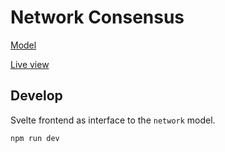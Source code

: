 # Network Consensus

[Model](https://github.com/moritzebeling/network-consensus/blob/master/src/classes/network.js)

[Live view](https://moritzebeling.github.io/network-consensus/public/)

## Develop
Svelte frontend as interface to the `network` model.
```
npm run dev
```
